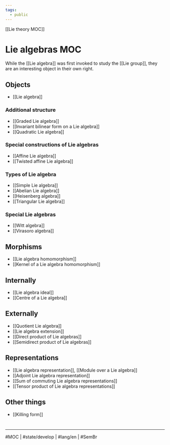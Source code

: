 ```yaml
---
tags:
  - public
---
```

[[Lie theory MOC]]
# Lie algebras MOC

While the [[Lie algebra]] was first invoked to study the [[Lie group]],
they are an interesting object in their own right.

## Objects

- [[Lie algebra]]

### Additional structure

- [[Graded Lie algebra]]
- [[Invariant bilinear form on a Lie algebra]]
- [[Quadratic Lie algebra]]

### Special constructions of Lie algebras

- [[Affine Lie algebra]]
- [[Twisted affine Lie algebra]]

### Types of Lie algebra

- [[Simple Lie algebra]]
- [[Abelian Lie algebra]]
- [[Heisenberg algebra]]
- [[Triangular Lie algebra]]

### Special Lie algebras

- [[Witt algebra]]
- [[Virasoro algebra]]

## Morphisms

- [[Lie algebra homomorphism]]
- [[Kernel of a Lie algebra homomorphism]]

## Internally

- [[Lie algebra ideal]]
- [[Centre of a Lie algebra]]


## Externally

- [[Quotient Lie algebra]]
- [[Lie algebra extension]]
- [[Direct product of Lie algebras]]
- [[Semidirect product of Lie algebras]]



## Representations

- [[Lie algebra representation]], [[Module over a Lie algebra]]
- [[Adjoint Lie algebra representation]]
- [[Sum of commuting Lie algebra representations]]
- [[Tensor product of Lie algebra representations]]


## Other things

- [[Killing form]]

#
---
#MOC | #state/develop | #lang/en | #SemBr